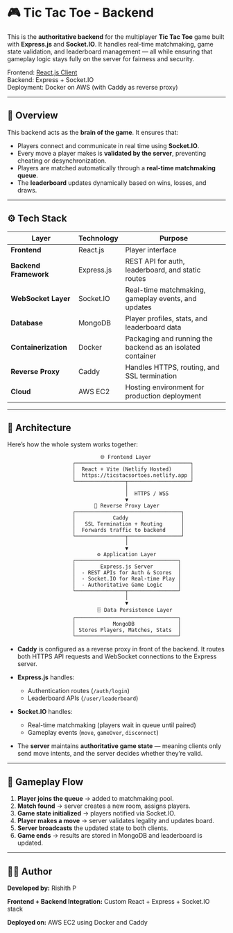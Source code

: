 # 🎮 Tic Tac Toe - Backend

This is the **authoritative backend** for the multiplayer **Tic Tac Toe** game built with **Express.js** and **Socket.IO**.
It handles real-time matchmaking, game state validation, and leaderboard management — all while ensuring that gameplay logic stays fully on the server for fairness and security.

Frontend: [React.js Client](https://ticstacsortoes.netlify.app) </br>
Backend: Express + Socket.IO </br>
Deployment: Docker on AWS (with Caddy as reverse proxy)

---

## 🧠 Overview

This backend acts as the **brain of the game**.
It ensures that:

* Players connect and communicate in real time using **Socket.IO**.
* Every move a player makes is **validated by the server**, preventing cheating or desynchronization.
* Players are matched automatically through a **real-time matchmaking queue**.
* The **leaderboard** updates dynamically based on wins, losses, and draws.

---

## ⚙️ Tech Stack

| Layer                 | Technology | Purpose                                                    |
| --------------------- | ---------- | ---------------------------------------------------------- |
| **Frontend**          | React.js   | Player interface                                           |
| **Backend Framework** | Express.js | REST API for auth, leaderboard, and static routes          |
| **WebSocket Layer**   | Socket.IO  | Real-time matchmaking, gameplay events, and updates        |
| **Database**          | MongoDB    | Player profiles, stats, and leaderboard data               |
| **Containerization**  | Docker     | Packaging and running the backend as an isolated container |
| **Reverse Proxy**     | Caddy      | Handles HTTPS, routing, and SSL termination                |
| **Cloud**             | AWS EC2    | Hosting environment for production deployment              |

---

## 🧩 Architecture

Here’s how the whole system works together:

```
                              🌐 Frontend Layer
                     ┌─────────────────────────────────────┐
                     │  React + Vite (Netlify Hosted)      │
                     │  https://ticstacsortoes.netlify.app │
                     └────────────────┬────────────────────┘
                                      │
                                      │  HTTPS / WSS
                                      ▼
                            🔐 Reverse Proxy Layer
                     ┌──────────────────────────────────┐
                     │            Caddy                 │
                     │   SSL Termination + Routing      │
                     │  Forwards traffic to backend     │
                     └────────────────┬─────────────────┘
                                      │
                                      ▼
                             ⚙️ Application Layer
                     ┌─────────────────────────────────┐
                     │        Express.js Server        │
                     │  - REST APIs for Auth & Scores  │
                     │  - Socket.IO for Real-time Play │
                     │  - Authoritative Game Logic     │
                     └────────────────┬────────────────┘
                                      │
                                      ▼
                             🗄️ Data Persistence Layer
                     ┌─────────────────────────────────┐
                     │            MongoDB              │
                     │ Stores Players, Matches, Stats  │
                     └─────────────────────────────────┘

```

* **Caddy** is configured as a reverse proxy in front of the backend. It routes both HTTPS API requests and WebSocket connections to the Express server.
* **Express.js** handles:

  * Authentication routes (`/auth/login`)
  * Leaderboard APIs (`/user/leaderboard`)
* **Socket.IO** handles:

  * Real-time matchmaking (players wait in queue until paired)
  * Gameplay events (`move`, `gameOver`, `disconnect`)
* The **server** maintains **authoritative game state** — meaning clients only send move intents, and the server decides whether they’re valid.

---

## 🔁 Gameplay Flow

1. **Player joins the queue** → added to matchmaking pool.
2. **Match found** → server creates a new room, assigns players.
3. **Game state initialized** → players notified via Socket.IO.
4. **Player makes a move** → server validates legality and updates board.
5. **Server broadcasts** the updated state to both clients.
6. **Game ends** → results are stored in MongoDB and leaderboard is updated.

---

## 🧑‍💻 Author

**Developed by:** Rishith P

**Frontend + Backend Integration:** Custom React + Express + Socket.IO stack

**Deployed on:** AWS EC2 using Docker and Caddy

